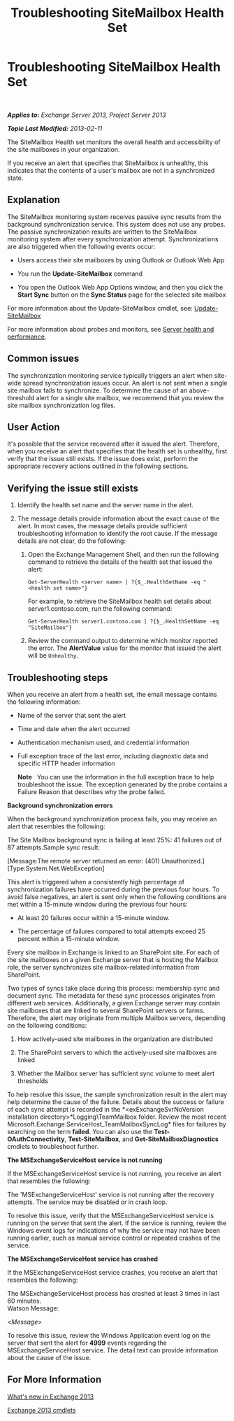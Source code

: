 ﻿---
title: Troubleshooting SiteMailbox Health Set
TOCTitle: Troubleshooting SiteMailbox Health Set
ms:assetid: ac00985c-c9a5-44bf-b152-4b99d8ae24ed
ms:mtpsurl: https://technet.microsoft.com/en-us/library/ms.exch.scom.sitemailbox(v=EXCHG.150)
ms:contentKeyID: 49720849
ms.date: 10/08/2015
mtps_version: v=EXCHG.150
---

<div data-xmlns="http://www.w3.org/1999/xhtml">

<div class="topic" data-xmlns="http://www.w3.org/1999/xhtml" data-msxsl="urn:schemas-microsoft-com:xslt" data-cs="http://msdn.microsoft.com/en-us/">

<div data-asp="http://msdn2.microsoft.com/asp">

# Troubleshooting SiteMailbox Health Set

</div>

<div id="mainSection">

<div id="mainBody">

<span> </span>

_**Applies to:** Exchange Server 2013, Project Server 2013_

_**Topic Last Modified:** 2013-02-11_

The SiteMailbox Health set monitors the overall health and accessibility of the site mailboxes in your organization.

If you receive an alert that specifies that SiteMailbox is unhealthy, this indicates that the contents of a user's mailbox are not in a synchronized state.

<span id="EXP"></span>

<div>

## Explanation

The SiteMailbox monitoring system receives passive sync results from the background synchronization service. This system does not use any probes. The passive synchronization results are written to the SiteMailbox monitoring system after every synchronization attempt. Synchronizations are also triggered when the following events occur:

  - Users access their site mailboxes by using Outlook or Outlook Web App

  - You run the **Update-SiteMailbox** command

  - You open the Outlook Web App Options window, and then you click the **Start Sync** button on the **Sync Status** page for the selected site mailbox

For more information about the Update-SiteMailbox cmdlet, see: [Update-SiteMailbox](https://technet.microsoft.com/en-us/library/jj218690\(v=exchg.150\))

For more information about probes and monitors, see [Server health and performance](https://technet.microsoft.com/en-us/library/jj150551\(v=exchg.150\)).

</div>

<div>

## Common issues

The synchronization monitoring service typically triggers an alert when site-wide spread synchronization issues occur. An alert is not sent when a single site mailbox fails to synchronize. To determine the cause of an above-threshold alert for a single site mailbox, we recommend that you review the site mailbox synchronization log files.

</div>

<div>

## User Action

It's possible that the service recovered after it issued the alert. Therefore, when you receive an alert that specifies that the health set is unhealthy, first verify that the issue still exists. If the issue does exist, perform the appropriate recovery actions outlined in the following sections.

<span id="verify"></span>

<div>

## Verifying the issue still exists

1.  Identify the health set name and the server name in the alert.

2.  The message details provide information about the exact cause of the alert. In most cases, the message details provide sufficient troubleshooting information to identify the root cause. If the message details are not clear, do the following:
    
    1.  Open the Exchange Management Shell, and then run the following command to retrieve the details of the health set that issued the alert:
        
            Get-ServerHealth <server name> | ?{$_.HealthSetName -eq "<health set name>"}
        
        For example, to retrieve the SiteMailbox health set details about server1.contoso.com, run the following command:
        
            Get-ServerHealth server1.contoso.com | ?{$_.HealthSetName -eq "SiteMailbox"}
    
    2.  Review the command output to determine which monitor reported the error. The **AlertValue** value for the monitor that issued the alert will be `Unhealthy`.

</div>

<span id="TestMonitors"></span>

<div>

## Troubleshooting steps

When you receive an alert from a health set, the email message contains the following information:

  - Name of the server that sent the alert

  - Time and date when the alert occurred

  - Authentication mechanism used, and credential information

  - Full exception trace of the last error, including diagnostic data and specific HTTP header information  
    
    **Note**   You can use the information in the full exception trace to help troubleshoot the issue. The exception generated by the probe contains a Failure Reason that describes why the probe failed.

**Background synchronization errors**

When the background synchronization process fails, you may receive an alert that resembles the following:

The Site Mailbox background sync is failing at least 25%: 41 failures out of 87 attempts.Sample sync result:

\[Message:The remote server returned an error: (401) Unauthorized.\]\[Type:System.Net.WebException\]

This alert is triggered when a consistently high percentage of synchronization failures have occurred during the previous four hours. To avoid false negatives, an alert is sent only when the following conditions are met within a 15-minute window during the previous four hours:

  - At least 20 failures occur within a 15-minute window.

  - The percentage of failures compared to total attempts exceed 25 percent within a 15-minute window.

Every site mailbox in Exchange is linked to an SharePoint site. For each of the site mailboxes on a given Exchange server that is hosting the Mailbox role, the server synchronizes site mailbox-related information from SharePoint.

Two types of syncs take place during this process: membership sync and document sync. The metadata for these sync processes originates from different web services. Additionally, a given Exchange server may contain site mailboxes that are linked to several SharePoint servers or farms. Therefore, the alert may originate from multiple Mailbox servers, depending on the following conditions:

1.  How actively-used site mailboxes in the organization are distributed

2.  The SharePoint servers to which the actively-used site mailboxes are linked

3.  Whether the Mailbox server has sufficient sync volume to meet alert thresholds

To help resolve this issue, the sample synchronization result in the alert may help determine the cause of the failure. Details about the success or failure of each sync attempt is recorded in the *\<exExchangeSvrNoVersion installation directory\>*Logging\\TeamMailbox folder. Review the most recent Microsoft.Exchange.ServiceHost\_TeamMailboxSyncLog\* files for failures by searching on the term **failed**. You can also use the **Test-OAuthConnectivity**, **Test-SiteMailbox**, and **Get-SiteMailboxDiagnostics** cmdlets to troubleshoot further.

**The MSExchangeServiceHost service is not running**

If the MSExchangeServiceHost service is not running, you receive an alert that resembles the following:

The 'MSExchangeServiceHost' service is not running after the recovery attempts. The service may be disabled or in crash loop.

To resolve this issue, verify that the MSExchangeServiceHost service is running on the server that sent the alert. If the service is running, review the Windows event logs for indications of why the service may not have been running earlier, such as manual service control or repeated crashes of the service.

**The MSExchangeServiceHost service has crashed**

If the MSExchangeServiceHost service crashes, you receive an alert that resembles the following:

The MSExchangeServiceHost process has crashed at least 3 times in last 60 minutes.  
Watson Message:

\<*Message*\>

To resolve this issue, review the Windows Application event log on the server that sent the alert for **4999** events regarding the MSExchangeServiceHost service. The detail text can provide information about the cause of the issue.

</div>

</div>

<div>

## For More Information

[What's new in Exchange 2013](https://technet.microsoft.com/en-us/library/jj150540\(v=exchg.150\))

[Exchange 2013 cmdlets](https://technet.microsoft.com/en-us/library/bb124413\(v=exchg.150\))

</div>

</div>

<span> </span>

</div>

</div>

</div>

